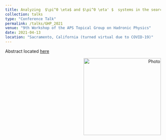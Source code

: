 ```yaml
---
title: Analyzing ￼$\pi^0 \eta$ and $\pi^0 \eta' $￼ systems in the search for exotic hybrid mesons at GlueX - GHP 
collection: talks
type: "Conference Talk"
permalink: /talks/GHP_2021
venue: "9th Workshop of the APS Topical Group on Hadronic Physics"
date: 2021-04-13
location: "Sacramento, California (turned virtual due to COVID-19)"
---
```

Abstract located [here](https://indico.jlab.org/event/412/contributions/7768/)  
<p align="right">
  <img src="https://zabaldwin.github.io/files/GHP2020.png" alt="Photo" style="width: 250px;"/> 
</p>

